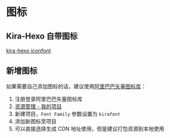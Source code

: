 # 图标

## Kira-Hexo 自带图标
[kira-hexo iconfont](https://kira.host/lib/iconfont/demo_index.html)

## 新增图标
如果需要自己添加图标的话，建议使用[阿里巴巴矢量图标库](https://www.iconfont.cn/)：

1. 注册登录阿里巴巴矢量图标库
2. [资源管理 - 我的项目](https://www.iconfont.cn/manage/index?manage_type=myprojects)
3. 新建项目，`Font Family` 参数设置为 `kirafont`
4. 添加新图标至项目
5. 可以直接选择生成 CDN 地址使用，但是建议打包资源到本地使用